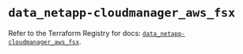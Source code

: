 # `data_netapp-cloudmanager_aws_fsx`

Refer to the Terraform Registry for docs: [`data_netapp-cloudmanager_aws_fsx`](https://registry.terraform.io/providers/netapp/netapp-cloudmanager/26.0.0/docs/data-sources/aws_fsx).
